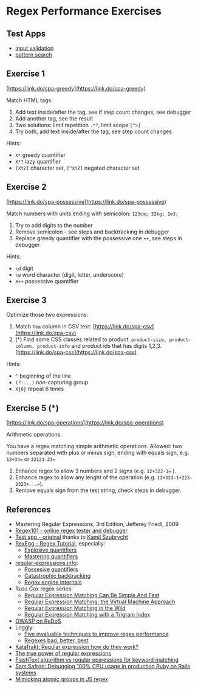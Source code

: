 # Regex Performance Exercises

## Test Apps
* [input validation](https://regex-performance.github.io/input-en.html)
* [pattern search](https://regex-performance.github.io/vue-en.html)

## Exercise 1
<!--![](img/qr/spa/greedy.jpeg) -->
[https://link.do/spa-greedy](https://link.do/spa-greedy)

Match HTML tags. 

1. Add text inside/after the tag, see if step count changes; see debugger </li>
2. Add another tag, see the result</li>
3. Two solutions: limit repetition `.*?`, limit scope `[^>]` </li>
4. Try both, add text inside/after the tag, see step count changes </li>

Hints:
* `X*` greedy quantifier
* `X*?` lazy quantifier
* `[XYZ]` character set, `[^XYZ]` negated character set

## Exercise 2
[https://link.do/spa-possessive](https://link.do/spa-possessive)

Match numbers with units ending with semicolon: `123cm; 32kg; 1m3;` 


1.  Try to add digits to the number  </li>
2.  Remove semicolon - see steps and backtracking in debugger</li>
3.  Replace greedy quantifier with the possessive one `++`, see steps in debugger  </li>

Hints:
* `\d` digit
* `\w` word character (digit, letter, underscore)
* `X++` possessive quantifier


## Exercise 3
Optimize those two expressions:
 1. Match `Tea` column in CSV text: [https://link.do/spa-csv](https://link.do/spa-csv)
 2. (\*) Find some CSS classes related to product: `product-size, product-column, product-info`
and product ids that has digits 1,2,3. [https://link.do/spa-css](https://link.do/spa-css)

Hints:
* `^` beginning of the line
* `(?:...)` non-capturing group
* `X{6}` repeat 6 times

## Exercise 5 (\*)
[https://link.do/spa-operations](https://link.do/spa-operations)

Arithmetic operations.

You have a regex matching simple arithmetic operations. Allowed: two numbers
separated with plus or minus sign, ending with equals sign, e.g. `12+34=` or `32121-23=`

1. Enhance regex to allow 3 numbers and 2 signs (e.g. `12+322-1=` ).
1. Enhance regex to allow any lenght of the operation (e.g. `12+322-1+223-2323+...=`).
1. Remove equals sign from the test string, check steps in debugger.

## References
* Mastering Regular Expressions, 3rd Edition, Jefferey Friedl, 2009
* [Regex101 - online regex tester and debugger](https://regex101.com/)
* [Test app - original](https://github.com/kszubrycht/regex-with-vuejs) thanks to [Kamil Szubrycht](https://github.com/kszubrycht)
* [RexEgg - Regex Tutorial](http://www.rexegg.com), especially:
  * [Explosive quantifiers](http://www.rexegg.com/regex-explosive-quantifiers.html)
  * [Mastering quantifiers](http://www.rexegg.com/regex-quantifiers.html)
* [regular-expressions.info](https://www.regular-expressions.info):
  * [Possesive quantifiers](https://www.regular-expressions.info/possessive.html)
  * [Catastrophic backtracking](https://www.regular-expressions.info/catastrophic.html)
  * [Regex engine internals](https://www.regular-expressions.info/engine.html)
* Russ Cox regex series:
  * [Regular Expression Matching Can Be Simple And Fast](https://swtch.com/~rsc/regexp/regexp1.html)
  * [Regular Expression Matching: the Virtual Machine Approach](https://swtch.com/~rsc/regexp/regexp2.html)
  * [Regular Expression Matching in the Wild](https://swtch.com/~rsc/regexp/regexp3.html)
  * [Regular Expression Matching with a Trigram Index](https://swtch.com/~rsc/regexp/regexp4.html)
* [OWASP on ReDoS](https://www.owasp.org/index.php/Regular_expression_Denial_of_Service_-_ReDoS)
* Loggly:
  * [Five invaluable techniques to improve regex performance](https://www.loggly.com/blog/five-invaluable-techniques-to-improve-regex-performance/)
  * [Regexes bad, better, best](https://www.loggly.com/blog/regexes-the-bad-better-best/)
* [Katafrakt: Regular expression how do they work?](http://katafrakt.me/2016/07/06/regular-expressions/)
* [The true power of regular expressions](http://nikic.github.io/2012/06/15/The-true-power-of-regular-expressions.html)
* [FlashText algorithm vs regular epxressions for keyword matching](https://www.analyticsvidhya.com/blog/2017/11/flashtext-a-library-faster-than-regular-expressions/)
* [Sam Safron: Debugging 100% CPU usage in production Ruby on Rails systems](https://samsaffron.com/archive/2018/01/18/my-production-ruby-on-rails-cpu-is-at-100-now-what
)
* [Mimicking atomic groups in JS regex](http://blog.stevenlevithan.com/archives/mimic-atomic-groups)

